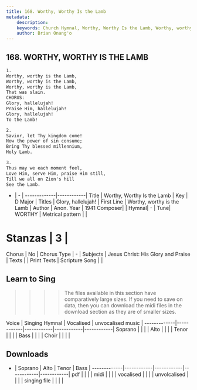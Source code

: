 ```yaml
---
title: 168. Worthy, Worthy Is the Lamb
metadata:
    description: 
    keywords: Church Hymnal, Worthy, Worthy Is the Lamb, Worthy, worthy is the Lamb, Glory, hallelujah!
    author: Brian Onang'o
---
```



## 168. WORTHY, WORTHY IS THE LAMB

```txt
1.
Worthy, worthy is the Lamb,
Worthy, worthy is the Lamb,
Worthy, worthy is the Lamb,
That was slain.
CHORUS:
Glory, hallelujah!
Praise Him, hallelujah!
Glory, hallelujah!
To the Lamb!

2.
Savior, let Thy kingdom come!
Now the power of sin consume;
Bring Thy blessed millennium,
Holy Lamb.

3.
Thus may we each moment feel,
Love Him, serve Him, praise Him still,
Till we all on Zion's hill
See the Lamb.

```

- |   -  |
-------------|------------|
Title | Worthy, Worthy Is the Lamb |
Key | D Major |
Titles | Glory, hallelujah! |
First Line | Worthy, worthy is the Lamb |
Author | Anon.
Year | 1941
Composer|  |
Hymnal|  - |
Tune| WORTHY  |
Metrical pattern | |
# Stanzas | 3 |
Chorus | No |
Chorus Type | - |
Subjects | Jesus Christ: His Glory and Praise |
Texts |  |
Print Texts | 
Scripture Song |  |
  
## Learn to Sing

>>>> The files available in this section have comparatively large sizes. If you need to save on data, then you can download the midi files in the download section as they are of smaller sizes.

Voice |  Singing Hymnal | Vocalised | unvocalised music |
-------------|------------|------------|------------|------------|
Soprano | | | |
Alto | | | |
Tenor | | | |
Bass | | | |
Choir | | | |

## Downloads

- |  Soprano | Alto | Tenor | Bass |
-------------|------------|------------|------------|------------|
pdf | | | |
midi | | | |
vocalised | | | |
unvolcalised | | | |
singing file | | | |
  